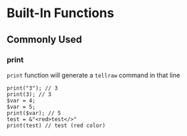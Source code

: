 # Built-In Functions

## Commonly Used
### print

`print` function will generate a `tellraw` command in that line

```
print("3"); // 3
print(3); // 3
$var = 4;
$var = 5;
print($var); // 5
test = &"<red>test</>"
print(test) // test (red color)
```

